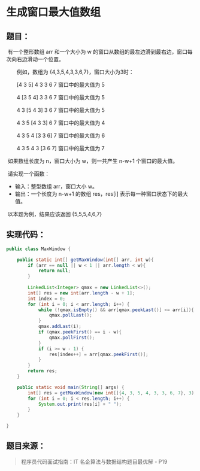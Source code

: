 # 生成窗口最大值数组

## 题目：

​	有一个整形数组 arr 和一个大小为 w 的窗口从数组的最左边滑到最右边，窗口每次向右边滑动一个位置。

　　例如，数组为 {4,3,5,4,3,3,6,7}，窗口大小为3时：

　　[4 3 5] 4 3 3 6 7              窗口中的最大值为 5 

　　4 [3 5 4] 3 3 6 7              窗口中的最大值为 5

　　4 3 [5 4 3] 3 6 7              窗口中的最大值为 5

　　4 3 5 [4 3 3] 6 7              窗口中的最大值为 4

　　4 3 5 4 [3 3 6] 7              窗口中的最大值为 6

　　4 3 5 4 3 [3 6 7]              窗口中的最大值为 7

​	如果数组长度为 n，窗口大小为 w，则一共产生 n-w+1 个窗口的最大值。

​	请实现一个函数：

- 输入：整型数组 arr，窗口大小 w。
- 输出：一个长度为 n-w+1 的数组 res，res[i] 表示每一种窗口状态下的最大值。

​    以本题为例，结果应该返回 {5,5,5,4,6,7}

## 实现代码：

```java
public class MaxWindow {

    public static int[] getMaxWindow(int[] arr, int w){
        if (arr == null || w < 1 || arr.length < w){
            return null;
        }
        
        LinkedList<Integer> qmax = new LinkedList<>();
        int[] res = new int[arr.length - w + 1];
        int index = 0;
        for (int i = 0; i < arr.length; i++) {
            while (!qmax.isEmpty() && arr[qmax.peekLast()] <= arr[i]){
                qmax.pollLast();
            }
            qmax.addLast(i);
            if (qmax.peekFirst() == i - w){
                qmax.pollFirst();
            }
            if (i >= w - 1) {
                res[index++] = arr[qmax.peekFirst()];
            }
        }
        return res;
    }

    public static void main(String[] args) {
        int[] res = getMaxWindow(new int[]{4, 3, 5, 4, 3, 3, 6, 7}, 3);
        for (int i = 0; i < res.length; i++) {
            System.out.print(res[i] + " ");
        }
    }

}
```

## 题目来源：

> 程序员代码面试指南：IT 名企算法与数据结构题目最优解 - P19


